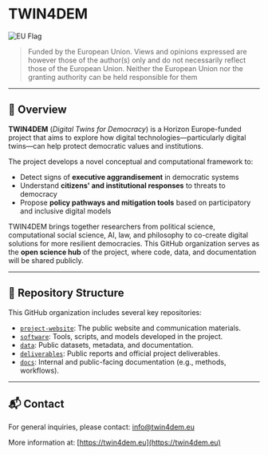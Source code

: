 # TWIN4DEM

![EU Flag](https://rea.ec.europa.eu/sites/default/files/styles/oe_theme_medium_no_crop/public/2021-04/EN-Funded%20by%20the%20EU-POS.jpg?itok=7c32qkou)
> Funded by the European Union. Views and opinions expressed are however those of the author(s) only and do not necessarily reflect those of the European Union. Neither the European Union nor the granting authority can be held responsible for them

---

## 🧭 Overview

**TWIN4DEM** (*Digital Twins for Democracy*) is a Horizon Europe-funded project that aims to explore how digital technologies—particularly digital twins—can help protect democratic values and institutions.

The project develops a novel conceptual and computational framework to:
- Detect signs of **executive aggrandisement** in democratic systems
- Understand **citizens' and institutional responses** to threats to democracy
- Propose **policy pathways and mitigation tools** based on participatory and inclusive digital models

TWIN4DEM brings together researchers from political science, computational social science, AI, law, and philosophy to co-create digital solutions for more resilient democracies. This GitHub organization serves as the **open science hub** of the project, where code, data, and documentation will be shared publicly.

---

## 📂 Repository Structure

This GitHub organization includes several key repositories:

- [`project-website`](https://github.com/TWIN4DEM/project-website): The public website and communication materials.
- [`software`](https://github.com/TWIN4DEM/software): Tools, scripts, and models developed in the project.
- [`data`](https://github.com/TWIN4DEM/data): Public datasets, metadata, and documentation.
- [`deliverables`](https://github.com/TWIN4DEM/deliverables): Public reports and official project deliverables.
- [`docs`](https://github.com/TWIN4DEM/docs): Internal and public-facing documentation (e.g., methods, workflows).

---


## 📬 Contact

For general inquiries, please contact: [info@twin4dem.eu](mailto:info@twin4dem.eu)

More information at: [https://twin4dem.eu](https://twin4dem.eu)
